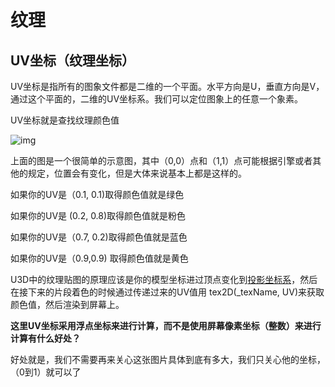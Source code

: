 # 纹理

## UV坐标（纹理坐标）

UV坐标是指所有的图象文件都是二维的一个平面。水平方向是U，垂直方向是V，通过这个平面的，二维的UV坐标系。我们可以定位图象上的任意一个象素。

UV坐标就是查找纹理颜色值

![img](https://pic4.zhimg.com/50/d29b9a00c83bebfd0055b70192390ecd_720w.jpg?source=1940ef5c)

上面的图是一个很简单的示意图，其中（0,0）点和（1,1）点可能根据引擎或者其他的规定，位置会有变化，但是大体来说基本上都是这样的。

如果你的UV是（0.1, 0.1)取得颜色值就是绿色

如果你的UV是  (0.2, 0.8)取得颜色值就是粉色

如果你的UV是（0.7, 0.2)取得颜色值就是蓝色

如果你的UV是（0.9,0.9) 取得颜色值就是黄色

U3D中的纹理贴图的原理应该是你的模型坐标进过顶点变化到[投影坐标系](https://www.zhihu.com/search?q=投影坐标系&search_source=Entity&hybrid_search_source=Entity&hybrid_search_extra={"sourceType"%3A"answer"%2C"sourceId"%3A104208210})，然后在接下来的片段着色的时候通过传递过来的UV值用 tex2D(_texName, UV)来获取颜色值，然后渲染到屏幕上。

**这里UV坐标采用浮点坐标来进行计算，而不是使用屏幕像素坐标（整数）来进行计算有什么好处？**

好处就是，我们不需要再来关心这张图片具体到底有多大，我们只关心他的坐标，（0到1）就可以了